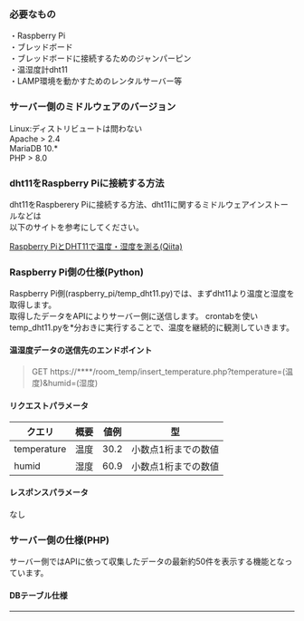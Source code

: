 ### 必要なもの
・Raspberry Pi  
・ブレッドボード  
・ブレッドボードに接続するためのジャンパーピン  
・温湿度計dht11  
・LAMP環境を動かすためのレンタルサーバー等

### サーバー側のミドルウェアのバージョン
Linux:ディストリビュートは問わない  
Apache > 2.4  
MariaDB 10.*  
PHP > 8.0

### dht11をRaspberry Piに接続する方法
dht11をRaspberery Piに接続する方法、dht11に関するミドルウェアインストールなどは  
以下のサイトを参考にしてください。

[Raspberry PiとDHT11で温度・湿度を測る(Qiita)](https://qiita.com/mininobu/items/1ba0223af84be153b850)

### Raspberry Pi側の仕様(Python)
Raspberry Pi側(raspberry_pi/temp_dht11.py)では、まずdht11より温度と湿度を取得します。    
取得したデータをAPIによりサーバー側に送信します。
crontabを使いtemp_dht11.pyを*分おきに実行することで、温度を継続的に観測していきます。

#### 温湿度データの送信先のエンドポイント
>GET https://****/room_temp/insert_temperature.php?temperature=(温度)&humid=(湿度)

#### リクエストパラメータ
| クエリ         | 概要  | 値例   | 型          |
|-------------|-----|------|------------|
| temperature | 温度  | 30.2 | 小数点1桁までの数値 |
| humid       | 湿度  | 60.9 | 小数点1桁までの数値 |

#### レスポンスパラメータ
なし

### サーバー側の仕様(PHP) 
サーバー側ではAPIに依って収集したデータの最新約50件を表示する機能となっています。

#### DBテーブル仕様
---